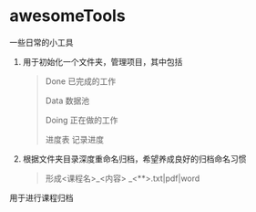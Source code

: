 # awesomeTools
一些日常的小工具



1. 用于初始化一个文件夹，管理项目，其中包括

   > Done   已完成的工作
   >
   > Data   数据池
   >
   > Doing  正在做的工作
   >
   > 进度表  记录进度

2. 根据文件夹目录深度重命名归档，希望养成良好的归档命名习惯

   > 形成<课程名>_<内容> _<**>.txt|pdf|word
   >
   > 

用于进行课程归档

